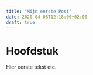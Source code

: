 ```yaml
---
title: "Mijn eerste Post"
date: 2020-04-08T12:18:00+02:00
draft: true
---
```


# Hoofdstuk

Hier eerste tekst etc.
